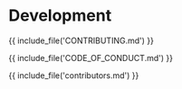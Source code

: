 # Development

{{ include_file('CONTRIBUTING.md') }}

{{ include_file('CODE_OF_CONDUCT.md') }}

{{ include_file('contributors.md') }}
